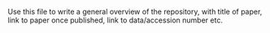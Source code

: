 Use this file to write a general overview of the repository, with title of paper, link to paper once published, link to data/accession number etc.
